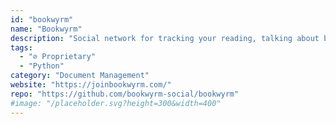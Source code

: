 ```yaml
---
id: "bookwyrm"
name: "Bookwyrm"
description: "Social network for tracking your reading, talking about books, writing reviews, and discovering what to read next."
tags:
  - "⊘ Proprietary"
  - "Python"
category: "Document Management"
website: "https://joinbookwyrm.com/"
repo: "https://github.com/bookwyrm-social/bookwyrm"
#image: "/placeholder.svg?height=300&width=400"
---
```


